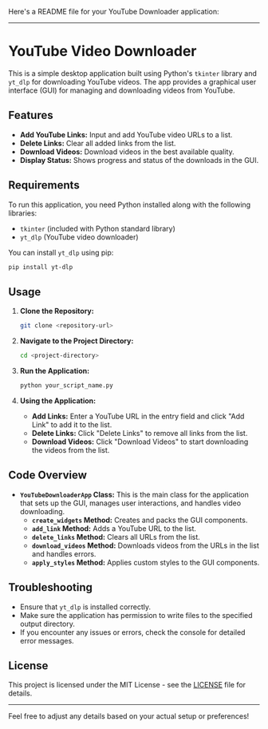 Here's a README file for your YouTube Downloader application:

---

# YouTube Video Downloader

This is a simple desktop application built using Python's `tkinter` library and `yt_dlp` for downloading YouTube videos. The app provides a graphical user interface (GUI) for managing and downloading videos from YouTube.

## Features

- **Add YouTube Links:** Input and add YouTube video URLs to a list.
- **Delete Links:** Clear all added links from the list.
- **Download Videos:** Download videos in the best available quality.
- **Display Status:** Shows progress and status of the downloads in the GUI.

## Requirements

To run this application, you need Python installed along with the following libraries:

- `tkinter` (included with Python standard library)
- `yt_dlp` (YouTube video downloader)

You can install `yt_dlp` using pip:

```bash
pip install yt-dlp
```

## Usage

1. **Clone the Repository:**

   ```bash
   git clone <repository-url>
   ```

2. **Navigate to the Project Directory:**

   ```bash
   cd <project-directory>
   ```

3. **Run the Application:**

   ```bash
   python your_script_name.py
   ```

4. **Using the Application:**
   - **Add Links:** Enter a YouTube URL in the entry field and click "Add Link" to add it to the list.
   - **Delete Links:** Click "Delete Links" to remove all links from the list.
   - **Download Videos:** Click "Download Videos" to start downloading the videos from the list.

## Code Overview

- **`YouTubeDownloaderApp` Class:** This is the main class for the application that sets up the GUI, manages user interactions, and handles video downloading.
  - **`create_widgets` Method:** Creates and packs the GUI components.
  - **`add_link` Method:** Adds a YouTube URL to the list.
  - **`delete_links` Method:** Clears all URLs from the list.
  - **`download_videos` Method:** Downloads videos from the URLs in the list and handles errors.
  - **`apply_styles` Method:** Applies custom styles to the GUI components.

## Troubleshooting

- Ensure that `yt_dlp` is installed correctly.
- Make sure the application has permission to write files to the specified output directory.
- If you encounter any issues or errors, check the console for detailed error messages.

## License

This project is licensed under the MIT License - see the [LICENSE](LICENSE) file for details.

---

Feel free to adjust any details based on your actual setup or preferences!
